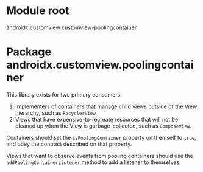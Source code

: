 # Module root

androidx.customview customview-poolingcontainer

# Package androidx.customview.poolingcontainer

This library exists for two primary consumers:
 1. Implementers of containers that manage child views outside of the View hierarchy, such as `RecyclerView`
 2. Views that have expensive-to-recreate resources that will not be cleaned up when the View is garbage-collected, such as `ComposeView`.

Containers should set the `isPoolingContainer` property on themself to `true`, and obey the contract described on that property.

Views that want to observe events from pooling containers should use the `addPoolingContainerListener` method to add a listener to themselves.

